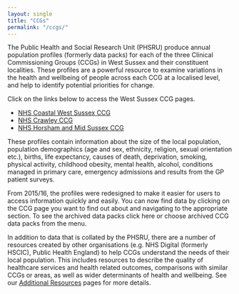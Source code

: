 ```yaml
---
layout: single
title: "CCGs"
permalink: "/ccgs/"
---
```


The Public Health and Social Research Unit (PHSRU) produce annual population profiles (formerly data packs) for each of the three Clinical Commissioning Groups (CCGs) in West Sussex and their constituent localities. These profiles are a powerful resource to examine variations in the health and wellbeing of people across each CCG at a localised level, and help to identify potential priorities for change.

Click on the links below to access the West Sussex CCG pages.

* [NHS Coastal West Sussex CCG](/ccgs/coastal/)
* [NHS Crawley CCG](/ccgs/crawley/)
* [NHS Horsham and Mid Sussex CCG](/ccgs/horsham-mid-sussex/)

These profiles contain information about the size of the local population, population demographics (age and sex, ethnicity, religion, sexual orientation etc.), births, life expectancy, causes of death, deprivation, smoking, physical activity, childhood obesity, mental health, alcohol, conditions managed in primary care, emergency admissions and results from the GP patient surveys.

From 2015/16, the profiles were redesigned to make it easier for users to access information quickly and easily. You can now find data by clicking on the CCG page you want to find out about and navigating to the appropriate section. To see the archived data packs click here or choose archived CCG data packs from the menu.

In addition to data that is collated by the PHSRU, there are a number of resources created by other organisations (e.g. NHS Digital (formerly HSCIC), Public Health England) to help CCGs understand the needs of their local population. This includes resources to describe the quality of healthcare services and health related outcomes, comparisons with similar CCGs or areas, as well as wider determinants of health and wellbeing. See our [Additional Resources](http://jsna.westsussex.gov.uk/area-profiles/clinical-commissioning-groups/additional-resources/) pages for more details.
